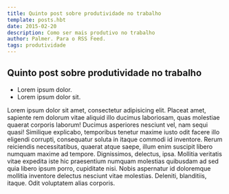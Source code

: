 ```yaml
---
title: Quinto post sobre produtividade no trabalho
template: posts.hbt
date: 2015-02-20
description: Como ser mais produtivo no trabalho
author: Palmer. Para o RSS Feed.
tags: produtividade
---
```


## Quinto post sobre produtividade no trabalho

- Lorem ipsum dolor.
- Lorem ipsum dolor sit.

Lorem ipsum dolor sit amet, consectetur adipisicing elit. Placeat amet, sapiente rem dolorum vitae aliquid illo ducimus laboriosam, quas molestiae quaerat corporis laborum! Ducimus asperiores nesciunt vel, nam sequi quasi! Similique explicabo, temporibus tenetur maxime iusto odit facere illo eligendi corrupti, consequatur soluta in itaque commodi id inventore. Rerum reiciendis necessitatibus, quaerat atque saepe, illum enim suscipit libero numquam maxime ad tempore. Dignissimos, delectus, ipsa. Mollitia veritatis vitae expedita iste hic praesentium numquam molestias quibusdam ad sed quia libero ipsum porro, cupiditate nisi. Nobis aspernatur id doloremque mollitia inventore delectus nesciunt vitae molestias. Deleniti, blanditiis, itaque. Odit voluptatem alias corporis.